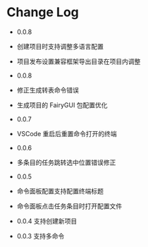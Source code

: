 # Change Log
- 0.0.8
 - 创建项目时支持调整多语言配置
 - 项目发布设置兼容框架导出目录在项目内调整

- 0.0.8
 - 修正生成转表命令错误
 - 生成项目的 FairyGUI 包配置优化

- 0.0.7
 - VSCode 重启后重置命令打开的终端

- 0.0.6
 - 多条目的任务跳转选中位置错误修正

- 0.0.5
 - 命令面板配置支持配置终端标题
 - 命令面板点击任务条目时打开配置文件

- 0.0.4
支持创建新项目

- 0.0.3
支持多命令
